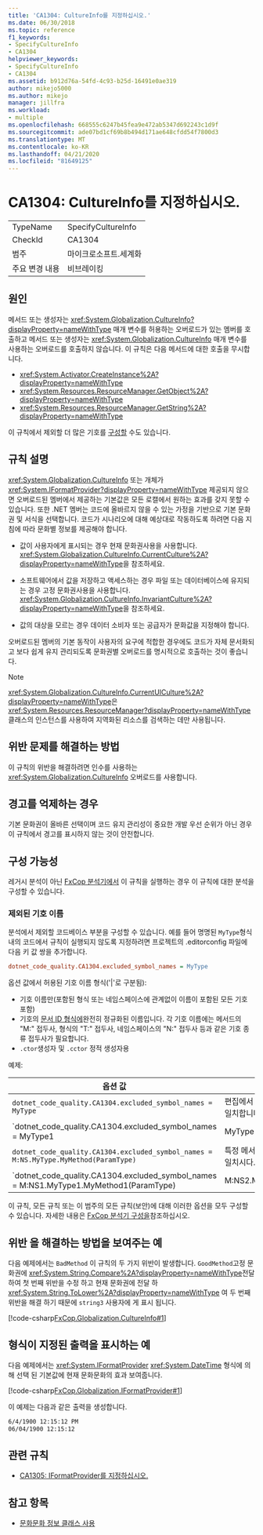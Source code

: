 ```yaml
---
title: 'CA1304: CultureInfo를 지정하십시오.'
ms.date: 06/30/2018
ms.topic: reference
f1_keywords:
- SpecifyCultureInfo
- CA1304
helpviewer_keywords:
- SpecifyCultureInfo
- CA1304
ms.assetid: b912d76a-54fd-4c93-b25d-16491e0ae319
author: mikejo5000
ms.author: mikejo
manager: jillfra
ms.workload:
- multiple
ms.openlocfilehash: 668555c6247b45fea9e472ab5347d692243c1d9f
ms.sourcegitcommit: ade07bd1cf69b8b494d171ae648cfdd54f7800d3
ms.translationtype: MT
ms.contentlocale: ko-KR
ms.lasthandoff: 04/21/2020
ms.locfileid: "81649125"
---
```

# <a name="ca1304-specify-cultureinfo"></a>CA1304: CultureInfo를 지정하십시오.

|||
|-|-|
|TypeName|SpecifyCultureInfo|
|CheckId|CA1304|
|범주|마이크로소프트.세계화|
|주요 변경 내용|비브레이킹|

## <a name="cause"></a>원인

메서드 또는 생성자는 <xref:System.Globalization.CultureInfo?displayProperty=nameWithType> 매개 변수를 허용하는 오버로드가 있는 멤버를 호출하고 메서드 또는 생성자는 <xref:System.Globalization.CultureInfo> 매개 변수를 사용하는 오버로드를 호출하지 않습니다. 이 규칙은 다음 메서드에 대한 호출을 무시합니다.

- <xref:System.Activator.CreateInstance%2A?displayProperty=nameWithType>
- <xref:System.Resources.ResourceManager.GetObject%2A?displayProperty=nameWithType>
- <xref:System.Resources.ResourceManager.GetString%2A?displayProperty=nameWithType>

이 규칙에서 제외할 더 많은 기호를 [구성할](#configurability) 수도 있습니다.

## <a name="rule-description"></a>규칙 설명

<xref:System.Globalization.CultureInfo> 또는 개체가 <xref:System.IFormatProvider?displayProperty=nameWithType> 제공되지 않으면 오버로드된 멤버에서 제공하는 기본값은 모든 로캘에서 원하는 효과를 갖지 못할 수 있습니다. 또한 .NET 멤버는 코드에 올바르지 않을 수 있는 가정을 기반으로 기본 문화권 및 서식을 선택합니다. 코드가 시나리오에 대해 예상대로 작동하도록 하려면 다음 지침에 따라 문화별 정보를 제공해야 합니다.

- 값이 사용자에게 표시되는 경우 현재 문화권사용을 사용합니다. <xref:System.Globalization.CultureInfo.CurrentCulture%2A?displayProperty=nameWithType>을 참조하세요.

- 소프트웨어에서 값을 저장하고 액세스하는 경우 파일 또는 데이터베이스에 유지되는 경우 고정 문화권사용을 사용합니다. <xref:System.Globalization.CultureInfo.InvariantCulture%2A?displayProperty=nameWithType>을 참조하세요.

- 값의 대상을 모르는 경우 데이터 소비자 또는 공급자가 문화값을 지정해야 합니다.

오버로드된 멤버의 기본 동작이 사용자의 요구에 적합한 경우에도 코드가 자체 문서화되고 보다 쉽게 유지 관리되도록 문화권별 오버로드를 명시적으로 호출하는 것이 좋습니다.

> [!NOTE]
> <xref:System.Globalization.CultureInfo.CurrentUICulture%2A?displayProperty=nameWithType>은 <xref:System.Resources.ResourceManager?displayProperty=nameWithType> 클래스의 인스턴스를 사용하여 지역화된 리소스를 검색하는 데만 사용됩니다.

## <a name="how-to-fix-violations"></a>위반 문제를 해결하는 방법

이 규칙의 위반을 해결하려면 인수를 사용하는 <xref:System.Globalization.CultureInfo> 오버로드를 사용합니다.

## <a name="when-to-suppress-warnings"></a>경고를 억제하는 경우

기본 문화권이 올바른 선택이며 코드 유지 관리성이 중요한 개발 우선 순위가 아닌 경우 이 규칙에서 경고를 표시하지 않는 것이 안전합니다.

## <a name="configurability"></a>구성 가능성

레거시 분석이 아닌 [FxCop 분석기에서](install-fxcop-analyzers.md) 이 규칙을 실행하는 경우 이 규칙에 대한 분석을 구성할 수 있습니다.

### <a name="excluded-symbol-names"></a>제외된 기호 이름

분석에서 제외할 코드베이스 부분을 구성할 수 있습니다. 예를 들어 명명된 `MyType`형식 내의 코드에서 규칙이 실행되지 않도록 지정하려면 프로젝트의 .editorconfig 파일에 다음 키 값 쌍을 추가합니다.

```ini
dotnet_code_quality.CA1304.excluded_symbol_names = MyType
```

옵션 값에서 허용된 기호 이름 형식('|'로 구분됨):

- 기호 이름만(포함된 형식 또는 네임스페이스에 관계없이 이름이 포함된 모든 기호 포함)
- 기호의 [문서 ID 형식에](https://github.com/dotnet/csharplang/blob/master/spec/documentation-comments.md#id-string-format)완전히 정규화된 이름입니다. 각 기호 이름에는 메서드의 "M:" 접두사, 형식의 "T:" 접두사, 네임스페이스의 "N:" 접두사 등과 같은 기호 종류 접두사가 필요합니다.
- `.ctor`생성자 및 `.cctor` 정적 생성자용

예제:

| 옵션 값 | 요약 |
| --- | --- |
|`dotnet_code_quality.CA1304.excluded_symbol_names = MyType` | 편집에서 'MyType'이라는 이름의 모든 기호와 일치합니다.
|`dotnet_code_quality.CA1304.excluded_symbol_names = MyType1|MyType2` | 편집에서 'MyType1' 또는 'MyType2'라는 이름의 모든 기호와 일치합니다.
|`dotnet_code_quality.CA1304.excluded_symbol_names = M:NS.MyType.MyMethod(ParamType)` | 특정 메서드 'MyMethod'를 지정된 정규서명과 일치시다.
|`dotnet_code_quality.CA1304.excluded_symbol_names = M:NS1.MyType1.MyMethod1(ParamType)|M:NS2.MyType2.MyMethod2(ParamType)` | 특정 메서드 'MyMethod1' 및 'MyMethod2'를 각각의 정규 서명과 일치시다.

이 규칙, 모든 규칙 또는 이 범주의 모든 규칙(보안)에 대해 이러한 옵션을 모두 구성할 수 있습니다. 자세한 내용은 [FxCop 분석기 구성을](configure-fxcop-analyzers.md)참조하십시오.

## <a name="example-showing-how-to-fix-violations"></a>위반 을 해결하는 방법을 보여주는 예

다음 예제에서는 `BadMethod` 이 규칙의 두 가지 위반이 발생합니다. `GoodMethod`고정 문화권에 <xref:System.String.Compare%2A?displayProperty=nameWithType>전달 하여 첫 번째 위반을 수정 하고 현재 문화권에 전달 하 <xref:System.String.ToLower%2A?displayProperty=nameWithType> 여 두 번째 위반을 해결 하기 때문에 `string3` 사용자에 게 표시 됩니다.

[!code-csharp[FxCop.Globalization.CultureInfo#1](../code-quality/codesnippet/CSharp/ca1304-specify-cultureinfo_1.cs)]

## <a name="example-showing-formatted-output"></a>형식이 지정된 출력을 표시하는 예

다음 예제에서는 <xref:System.IFormatProvider> <xref:System.DateTime> 형식에 의해 선택 된 기본값에 현재 문화문화의 효과 보여줍니다.

[!code-csharp[FxCop.Globalization.IFormatProvider#1](../code-quality/codesnippet/CSharp/ca1304-specify-cultureinfo_2.cs)]

이 예제는 다음과 같은 출력을 생성합니다.

```txt
6/4/1900 12:15:12 PM
06/04/1900 12:15:12
```

## <a name="related-rules"></a>관련 규칙

- [CA1305: IFormatProvider를 지정하십시오.](../code-quality/ca1305.md)

## <a name="see-also"></a>참고 항목

- [문화문화 정보 클래스 사용](/dotnet/standard/globalization-localization/globalization#work-with-culture-specific-settings)
